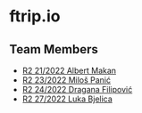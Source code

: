 # ftrip.io

## Team Members

- [R2 21/2022 Albert Makan](https://github.com/albertmakan)
- [R2 23/2022 Miloš Panić](https://github.com/panicmilos)
- [R2 24/2022 Dragana Filipović](https://github.com/draganaf)
- [R2 27/2022 Luka Bjelica](https://github.com/bjelicaluka)
